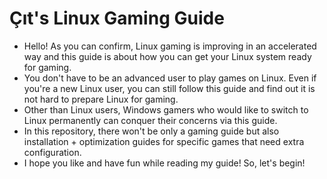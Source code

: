 # Çıt's Linux Gaming Guide
- Hello! As you can confirm, Linux gaming is improving in an accelerated way and this guide is about how you can get your Linux system ready for gaming.
- You don't have to be an advanced user to play games on Linux. Even if you're a new Linux user, you can still follow this guide and find out it is not hard to prepare Linux for gaming.
- Other than Linux users, Windows gamers who would like to switch to Linux permanently can conquer their concerns via this guide.
- In this repository, there won't be only a gaming guide but also installation + optimization guides for specific games that need extra configuration.
- I hope you like and have fun while reading my guide! So, let's begin!
